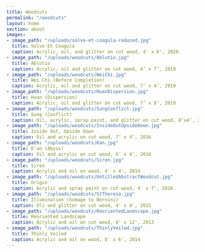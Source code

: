 ```yaml
---
title: Woodcuts
permalink: "/woodcuts"
layout: home
section: about
images:
- image_path: "/uploads/solve-et-coagula-reduced.jpg"
  title: Solve Et Coagula
  caption: Acrylic, oil, and glitter on cut wood, 4' x 6', 2020.
- image_path: "/uploads/woodcuts/Ablutio.jpg"
  title: Ablutio
  caption: Acrylic, oil and glitter on cut wood, 4’ x 7’, 2019
- image_path: "/uploads/woodcuts/WeiChi.jpg"
  title: Wei Chi (Before Completion)
  caption: Acrylic, oil and glitter on cut wood, 7’ x 4’, 2019
- image_path: "/uploads/woodcuts/HuanDispersion.jpg"
  title: Huan (Dispersion)
  caption: Acrylic, oil and glitter on cut wood, 7’ x 8’, 2019
- image_path: "/uploads/woodcuts/SungConflict.jpg"
  title: Sung (Conflict)
  caption: Oil, acrylic, spray paint, and glitter on cut wood, 8’x4’, 2017-18
- image_path: "/uploads/woodcuts/InsideOutUpsideDown.jpg"
  title: Inside Out, Upside Down
  caption: Oil and acrylic on cut wood, 7’ x 4’, 2016
- image_path: "/uploads/woodcuts/Kan.jpg"
  title: K'an (Abyss)
  caption: Oil and acrylic on cut wood, 6’ x 4’, 2016
- image_path: "/uploads/woodcuts/Siren.jpg"
  title: Siren
  caption: Acrylic and oil on wood, 4' x 4', 2014
- image_path: "/uploads/woodcuts/UntitledAbstractWoodcut.jpg"
  title: Origin
  caption: Acrylic and spray paint on cut wood, 4' x 7', 2018.
- image_path: "/uploads/woodcuts/StTheresa.jpg"
  title: Illumination (homage to Bernini)
  caption: Oli and glitter on cut wood, 4' x 4', 2015
- image_path: "/uploads/woodcuts/ReorientedLandscape.jpg"
  title: Reoriented Landscape
  caption: Acrylic and oil on cut wood, 8' x 12', 2013
- image_path: "/uploads/woodcuts/ThinlyVeiled.jpg"
  title: Thinly Veiled
  caption: Acrylic and oil on wood, 8' x 6', 2014
---
```



